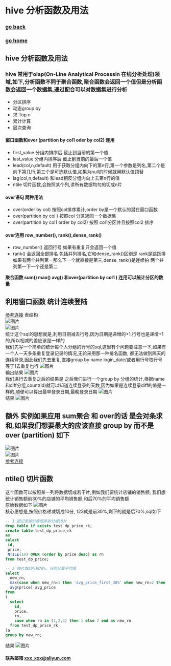 # hive 分析函数及用法
### [go back](/x2q/hive/hive)      
### [go home](/x2q)     
 
## hive 分析函数及用法
### hive 常用于olap(On-Line Analytical Processin 在线分析处理)领域,如下,分析函数不同于聚合函数,聚合函数会返回一个值但是分析函数会返回一个数据集,通过配合可以对数据集进行分析  

+ 分区排序
+ 动态group by
+ 求 Top n
+ 累计计算
+ 层次查询
#### 窗口函数和over (partition by col1 oder by col2) 连用
+ first_value 分组内排序后 截止到当前的第一个值
+ last_value 分组内排序后 截止到当前的最后一个值
+ lead(col,n,default) 用于获取分组内向下的第n行,第一个参数是列名,第二个是向下第几行,第三个是可选默认值,如果为null的时候就用默认值顶替
+ lag(col,n,default) 和lead相反分组内向上去第n行的值   
+ ntile 切片函数,会按照某个列,讲所有数据均匀的切成n片
#### over语句 两种用法
+ over(order by col) 按照col排序累计,order by是一个默认的潜在窗口函数
+ over(partition by col ) 按照col 分区返回一个数据集
+ over(partition by col1 order by col2) 按照 col1分区并且按照col2 排序
#### over连用 row_number(), rank(),dense_rank()
+ row_number() 返回行号 如果有重复只会返回一个值
+ rank() 会返回全部排名 包括并列排名,它和dense_rank()区别是 rank是跳跃排 如果有两个并列第一那么下一个就直接是第三,dense_rank()是连续拍 两个并列第一下一个还是第二

**聚合函数 sum() max() avg() 和over(partition by col1 ) 连用可以统计分区的数量**

## 利用窗口函数 统计连续登陆
[参考连接](https://blog.csdn.net/TomAndersen/article/details/106432890)
表结构  
![图片](/static/img/get5.png)  
![图片](/static/img/get6.png)  
统计这个sql的思想就是,利用日期减去行号,因为日期是递增的+1,行号也是递增+1的,所以相减的差应该是一样的  
我们先写一个简单的统计每个人分组的行号的sql,这里有个问题要注意一下,如果有一个人一天多条重复登录记录的情况,无论采用那一种排名函数,
都无法做到隔天的连续登录,因此我们先去重复,直接group by name login_date/或者用行号取行号等于1去重复也行
![图片](/static/img/get1.png)  
输出结果
![图片](/static/img/get2.png)  
我们进行去重复之后的结果是
之后我们进行一个group by 分组的统计,根据name和diff分组,count(id)就可以知道连续登录的天数,因为如果是连续登录diff的值是一样的,顺便可以算出最早登录日期,最晚登录日期
![图片](/static/img/get3.png)  
结果
![图片](/static/img/get4.png)  
## 额外 实例如果应用 sum聚合 和 over的话 是会对条求和,如果我们想要最大的应该直接 group by 而不是 over (partition) 如下
![图片](/static/img/get7.png)  
![图片](/static/img/get8.png)  
[参考连接](https://blog.csdn.net/sherri_du/article/details/53312085)

## ntile() 切片函数
这个函数可以按照某一列将数据切成若干片,例如我们要统计店铺的销售额,
我们想统计销售额前30%的店铺的平均销售额,和后70%的平均销售额   
原始数据如下
![图片](/static/img/get9.png)  
核心思想是,按照价格递减切成10分, 123就是前30%,剩下的就是后70%,sql如下
```sql
-- 1 把记录按价格顺序拆分成10片
drop table if exists test_dp_price_rk;
create table test_dp_price_rk
as
select
 id,
 price,
 NTILE(10) OVER (order by price desc) as rn
from test_dp_price;

-- 2 按片取30%和70%，分别计算平均值
select
  new_rn,
  max(case when new_rn=1 then 'avg_price_first_30%' when new_rn=2 then 'avg_price_last_70%' end) as avg_price_name,
  avg(price) avg_price
from 
(
  select 
    id,
    price,
    rn,
    case when rn in (1,2,3) then 1 else 2 end as new_rn
  from test_dp_price_rk
)a
group by new_rn;
```
                                                          
                                                          
结果
![图片](/static/img/get10.png)                                                            
#### 联系邮箱 xxx_xxx@aliyun.com

